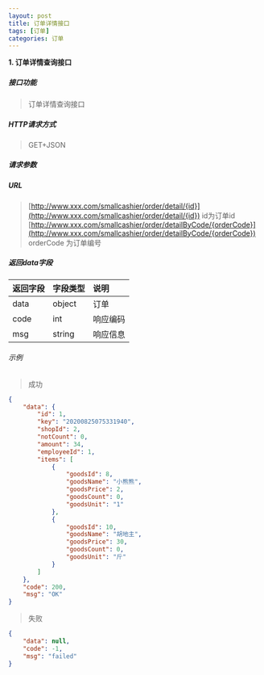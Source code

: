 ```yaml
---
layout: post
title: 订单详情接口
tags: [订单]
categories: 订单 
---
```

**1\. 订单详情查询接口**
##### 接口功能
> 订单详情查询接口

##### HTTP请求方式
> GET+JSON

##### 请求参数

##### URL

> [http://www.xxx.com/smallcashier/order/detail/{id}](http://www.xxx.com/smallcashier/order/detail/{id})
> id为订单id
> [http://www.xxx.com/smallcashier/order/detailByCode/{orderCode}](http://www.xxx.com/smallcashier/order/detailByCode/{orderCode})
> orderCode 为订单编号

##### 返回data字段

|返回字段|字段类型|说明|
|:---|:---|:---|
|data|object|订单|
|code|int|响应编码|
|msg|string|响应信息|

###### 示例
> 成功
``` json
{
    "data": {
        "id": 1,
        "key": "20200825075331940",
        "shopId": 2,
        "notCount": 0,
        "amount": 34,
        "employeeId": 1,
        "items": [
            {
                "goodsId": 8,
                "goodsName": "小熊熊",
                "goodsPrice": 2,
                "goodsCount": 0,
                "goodsUnit": "1"
            },
            {
                "goodsId": 10,
                "goodsName": "胡地主",
                "goodsPrice": 30,
                "goodsCount": 0,
                "goodsUnit": "斤"
            }
        ]
    },
    "code": 200,
    "msg": "OK"
}
```
> 失败
``` json
{
    "data": null,
    "code": -1,
    "msg": "failed"
}
```